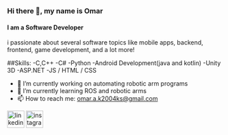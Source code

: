 ### Hi there 👋, my name is Omar
#### I am a Software Developer
i passionate about several software topics like mobile apps, backend, frontend, game development, and a lot more!

##Skills: 
-C,C++
-C#
-Python
-Android Development(java and kotlin)
-Unity 3D
-ASP.NET
-JS / HTML / CSS

- 🔭 I’m currently working on automating robotic arm programs 
- 🌱 I’m currently learning ROS and robotic arms 
- 📫 How to reach me: omar.a.k2004ks@gmail.com 


[<img src='https://cdn.jsdelivr.net/npm/simple-icons@3.0.1/icons/linkedin.svg' alt='linkedin' height='40'>](https://www.linkedin.com/in/https://www.linkedin.com/in/omar-ak-870b0826b//)  [<img src='https://cdn.jsdelivr.net/npm/simple-icons@3.0.1/icons/instagram.svg' alt='instagram' height='40'>](https://www.instagram.com/https://www.instagram.com/0m4r.ak9//)  

